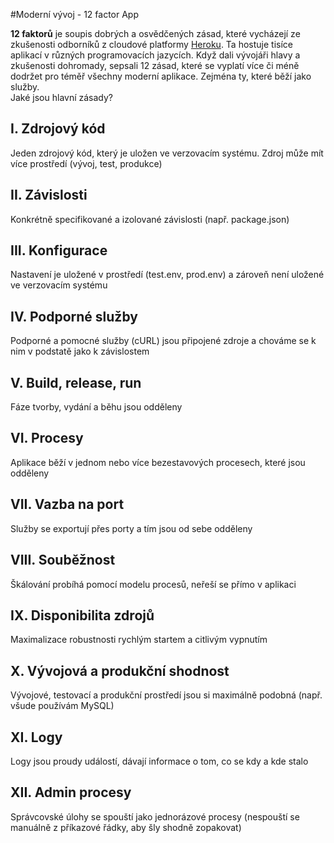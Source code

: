 #Moderní vývoj - 12 factor App

**12 faktorů** je soupis dobrých a osvědčených zásad, které vycházejí ze zkušenosti odborníků z cloudové platformy [Heroku](www.heroku.com). Ta hostuje tisíce aplikací v různých programovacích jazycích. Když dali vývojáři hlavy a zkušenosti dohromady, sepsali 12 zásad, které se vyplatí více či méně dodržet pro téměř všechny moderní aplikace. Zejména ty, které běží jako služby.
<br>
Jaké jsou hlavní zásady?
## I. Zdrojový kód
Jeden zdrojový kód, který je uložen ve verzovacím systému. Zdroj může mít více prostředí (vývoj, test, produkce)
## II. Závislosti
Konkrétně specifikované a izolované závislosti (např. package.json)
## III. Konfigurace
Nastavení je uložené v prostředí (test.env, prod.env) a zároveň není uložené ve verzovacím systému
## IV. Podporné služby
Podporné a pomocné služby (cURL) jsou připojené zdroje a chováme se k nim v podstatě jako k závislostem
## V. Build, release, run
Fáze tvorby, vydání a běhu jsou odděleny
## VI. Procesy
Aplikace běží v jednom nebo více bezestavových procesech, které jsou odděleny
## VII. Vazba na port
Služby se exportují přes porty a tím jsou od sebe odděleny
## VIII. Souběžnost
Škálování probíhá pomocí modelu procesů, neřeší se přímo v aplikaci
## IX. Disponibilita zdrojů
Maximalizace robustnosti rychlým startem a citlivým vypnutím
## X. Vývojová a produkční shodnost
Vývojové, testovací a produkční prostředí jsou si maximálně podobná (např. všude používám MySQL)
## XI. Logy
Logy jsou proudy událostí, dávají informace o tom, co se kdy a kde stalo
## XII. Admin procesy
Správcovské úlohy se spouští jako jednorázové procesy (nespouští se manuálně z příkazové řádky, aby šly shodně zopakovat)
